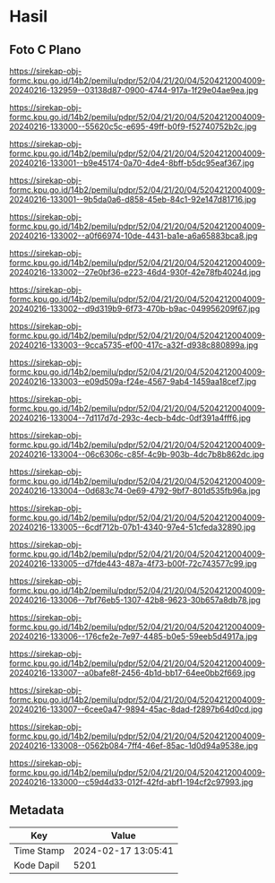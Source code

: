 # Hasil

## Foto C Plano

https://sirekap-obj-formc.kpu.go.id/14b2/pemilu/pdpr/52/04/21/20/04/5204212004009-20240216-132959--03138d87-0900-4744-917a-1f29e04ae9ea.jpg

https://sirekap-obj-formc.kpu.go.id/14b2/pemilu/pdpr/52/04/21/20/04/5204212004009-20240216-133000--55620c5c-e695-49ff-b0f9-f52740752b2c.jpg

https://sirekap-obj-formc.kpu.go.id/14b2/pemilu/pdpr/52/04/21/20/04/5204212004009-20240216-133001--b9e45174-0a70-4de4-8bff-b5dc95eaf367.jpg

https://sirekap-obj-formc.kpu.go.id/14b2/pemilu/pdpr/52/04/21/20/04/5204212004009-20240216-133001--9b5da0a6-d858-45eb-84c1-92e147d81716.jpg

https://sirekap-obj-formc.kpu.go.id/14b2/pemilu/pdpr/52/04/21/20/04/5204212004009-20240216-133002--a0f66974-10de-4431-ba1e-a6a65883bca8.jpg

https://sirekap-obj-formc.kpu.go.id/14b2/pemilu/pdpr/52/04/21/20/04/5204212004009-20240216-133002--27e0bf36-e223-46d4-930f-42e78fb4024d.jpg

https://sirekap-obj-formc.kpu.go.id/14b2/pemilu/pdpr/52/04/21/20/04/5204212004009-20240216-133002--d9d319b9-6f73-470b-b9ac-049956209f67.jpg

https://sirekap-obj-formc.kpu.go.id/14b2/pemilu/pdpr/52/04/21/20/04/5204212004009-20240216-133003--9cca5735-ef00-417c-a32f-d938c880899a.jpg

https://sirekap-obj-formc.kpu.go.id/14b2/pemilu/pdpr/52/04/21/20/04/5204212004009-20240216-133003--e09d509a-f24e-4567-9ab4-1459aa18cef7.jpg

https://sirekap-obj-formc.kpu.go.id/14b2/pemilu/pdpr/52/04/21/20/04/5204212004009-20240216-133004--7d117d7d-293c-4ecb-b4dc-0df391a4fff6.jpg

https://sirekap-obj-formc.kpu.go.id/14b2/pemilu/pdpr/52/04/21/20/04/5204212004009-20240216-133004--06c6306c-c85f-4c9b-903b-4dc7b8b862dc.jpg

https://sirekap-obj-formc.kpu.go.id/14b2/pemilu/pdpr/52/04/21/20/04/5204212004009-20240216-133004--0d683c74-0e69-4792-9bf7-801d535fb96a.jpg

https://sirekap-obj-formc.kpu.go.id/14b2/pemilu/pdpr/52/04/21/20/04/5204212004009-20240216-133005--6cdf712b-07b1-4340-97e4-51cfeda32890.jpg

https://sirekap-obj-formc.kpu.go.id/14b2/pemilu/pdpr/52/04/21/20/04/5204212004009-20240216-133005--d7fde443-487a-4f73-b00f-72c743577c99.jpg

https://sirekap-obj-formc.kpu.go.id/14b2/pemilu/pdpr/52/04/21/20/04/5204212004009-20240216-133006--7bf76eb5-1307-42b8-9623-30b657a8db78.jpg

https://sirekap-obj-formc.kpu.go.id/14b2/pemilu/pdpr/52/04/21/20/04/5204212004009-20240216-133006--176cfe2e-7e97-4485-b0e5-59eeb5d4917a.jpg

https://sirekap-obj-formc.kpu.go.id/14b2/pemilu/pdpr/52/04/21/20/04/5204212004009-20240216-133007--a0bafe8f-2456-4b1d-bb17-64ee0bb2f669.jpg

https://sirekap-obj-formc.kpu.go.id/14b2/pemilu/pdpr/52/04/21/20/04/5204212004009-20240216-133007--6cee0a47-9894-45ac-8dad-f2897b64d0cd.jpg

https://sirekap-obj-formc.kpu.go.id/14b2/pemilu/pdpr/52/04/21/20/04/5204212004009-20240216-133008--0562b084-7ff4-46ef-85ac-1d0d94a9538e.jpg

https://sirekap-obj-formc.kpu.go.id/14b2/pemilu/pdpr/52/04/21/20/04/5204212004009-20240216-133000--c59d4d33-012f-42fd-abf1-194cf2c97993.jpg


## Metadata

| Key        | Value               |
| ---------- | ------------------- |
| Time Stamp | 2024-02-17 13:05:41 |
| Kode Dapil | 5201                |




